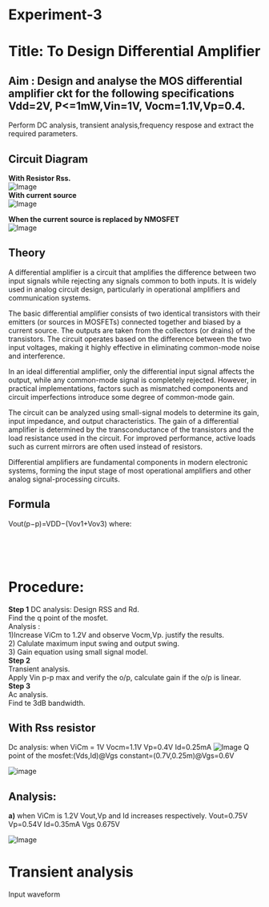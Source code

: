 # Experiment-3  
# Title: To Design Differential Amplifier  
## Aim : Design and analyse the MOS differential amplifier ckt for the following specifications Vdd=2V, P<=1mW,Vin=1V, Vocm=1.1V,Vp=0.4.  
Perform DC analysis, transient analysis,frequency respose and extract the required parameters.  
## Circuit Diagram
**With Resistor Rss.**  
![Image](https://github.com/user-attachments/assets/36031ebb-1406-4f04-96cd-192fd445c1f2)  
**With current source**  
![Image](https://github.com/user-attachments/assets/f4708ed9-d9f8-4465-ba04-ee07d79cff9e)  

**When the current source is replaced by NMOSFET**  
![Image](https://github.com/user-attachments/assets/2a208a29-d99b-42bb-8d9a-e49d194c0abd)
## Theory
A differential amplifier is a circuit that amplifies the difference between two input signals while rejecting any signals common to both inputs. It is widely used in analog circuit design, particularly in operational amplifiers and communication systems.

The basic differential amplifier consists of two identical transistors with their emitters (or sources in MOSFETs) connected together and biased by a current source. The outputs are taken from the collectors (or drains) of the transistors. The circuit operates based on the difference between the two input voltages, making it highly effective in eliminating common-mode noise and interference.

In an ideal differential amplifier, only the differential input signal affects the output, while any common-mode signal is completely rejected. However, in practical implementations, factors such as mismatched components and circuit imperfections introduce some degree of common-mode gain.

The circuit can be analyzed using small-signal models to determine its gain, input impedance, and output characteristics. The gain of a differential amplifier is determined by the transconductance of the transistors and the load resistance used in the circuit. For improved performance, active loads such as current mirrors are often used instead of resistors.

Differential amplifiers are fundamental components in modern electronic systems, forming the input stage of most operational amplifiers and other analog signal-processing circuits.

## Formula 
Vout(p−p)=VDD−(Vov1+Vov3)
where:


​

​






# Procedure:   
**Step 1**
DC analysis: Design RSS and Rd.  
Find the q point of the mosfet.    
Analysis :  
1)Increase ViCm to 1.2V and observe Vocm,Vp. justify the results.  
2) Calulate maximum input swing and output swing.  
3) Gain equation using small signal model.  
**Step 2**  
Transient analysis.   
Apply Vin p-p max and verify the o/p, calculate gain if the o/p is linear.  
**Step 3**  
Ac analysis.    
Find te 3dB bandwidth.  
## With Rss resistor
Dc analysis:
when ViCm = 1V
Vocm=1.1V
Vp=0.4V
Id=0.25mA
![Image](https://github.com/user-attachments/assets/a76109bf-f904-4dba-aabb-cbbbfa041a37)
Q point of the mosfet:(Vds,Id)@Vgs constant=(0.7V,0.25m)@Vgs=0.6V

![image](https://github.com/user-attachments/assets/ef7ebb49-df71-4195-8d35-65dd2094e162)

## Analysis:
**a)** when ViCm is 1.2V
Vout,Vp and Id increases respectively.
Vout=0.75V
Vp=0.54V
Id=0.35mA
Vgs 0.675V

![Image](https://github.com/user-attachments/assets/fb0d9642-a89d-4298-86f0-d8f66ed2e903)
# Transient analysis
Input waveform  










